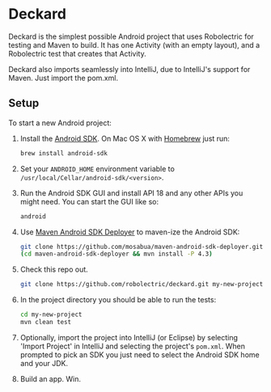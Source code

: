 # Deckard

Deckard is the simplest possible Android project that uses Robolectric for testing and Maven to build. It has one Activity (with an empty layout), and a Robolectric test that creates that Activity. 

Deckard also imports seamlessly into IntelliJ, due to IntelliJ's support for Maven. Just import the pom.xml.

## Setup

To start a new Android project:

1. Install the [Android SDK](http://developer.android.com/sdk/index.html). On Mac OS X with [Homebrew](http://brew.sh/) just run:

    ```bash
    brew install android-sdk
    ```

2. Set your `ANDROID_HOME` environment variable to `/usr/local/Cellar/android-sdk/<version>`.

3. Run the Android SDK GUI and install API 18 and any other APIs you might need. You can start the GUI like so:

    ```bash
    android
    ```

4. Use [Maven Android SDK Deployer](https://github.com/mosabua/maven-android-sdk-deployer) to maven-ize the Android SDK:

    ```bash
    git clone https://github.com/mosabua/maven-android-sdk-deployer.git
    (cd maven-android-sdk-deployer && mvn install -P 4.3)
    ```

5. Check this repo out.

    ```bash
    git clone https://github.com/robolectric/deckard.git my-new-project
    ```

6. In the project directory you should be able to run the tests:

    ```bash
    cd my-new-project
    mvn clean test
    ```
        
7. Optionally, import the project into IntelliJ (or Eclipse) by selecting 'Import Project' in IntelliJ and selecting the project's `pom.xml`. When prompted to pick an SDK you just need to select the Android SDK home and your JDK.

8. Build an app. Win.
